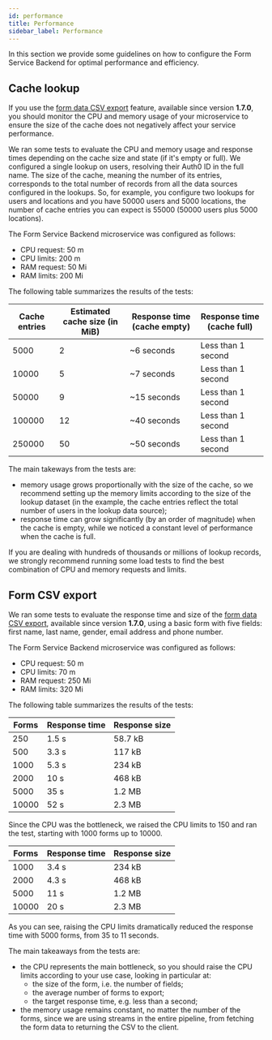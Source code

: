 ```yaml
---
id: performance
title: Performance
sidebar_label: Performance
---
```


<!--
WARNING: this file was automatically generated by Mia-Platform Doc Aggregator.
DO NOT MODIFY IT BY HAND.
Instead, modify the source file and run the aggregator to regenerate this file.
-->

In this section we provide some guidelines on how to configure the Form Service Backend for optimal performance and efficiency.

## Cache lookup

If you use the [form data CSV export](./10_overview.md#form-data-csv-export) feature, available since version **1.7.0**, you should monitor the CPU and memory usage of your microservice to ensure the size of the cache does not negatively affect your service performance.

We ran some tests to evaluate the CPU and memory usage and response times depending on the cache size and state (if it's empty or full). We configured a single lookup on users, resolving their Auth0 ID in the full name. The size of the cache, meaning the number of its entries, corresponds to the total number of records from all the data sources configured in the lookups. So, for example, you configure two lookups for users and locations and you have 50000 users and 5000 locations, the number of cache entries you can expect is 55000 (50000 users plus 5000 locations).

The Form Service Backend microservice was configured as follows:

- CPU request: 50 m
- CPU limits: 200 m
- RAM request: 50 Mi
- RAM limits: 200 Mi 

The following table summarizes the results of the tests:

| Cache entries | Estimated cache size (in MiB) | Response time (cache empty) | Response time (cache full) |
|---------------|-------------------------------|-----------------------------|----------------------------|
| 5000          | 2                             | ~6 seconds                  | Less than 1 second         |
| 10000         | 5                             | ~7 seconds                  | Less than 1 second         |
| 50000         | 9                             | ~15 seconds                 | Less than 1 second         |
| 100000        | 12                            | ~40 seconds                 | Less than 1 second         |
| 250000        | 50                            | ~50 seconds                 | Less than 1 second         |
 
The main takeways from the tests are:

- memory usage grows proportionally with the size of the cache, so we recommend setting up the memory limits according to the size of the lookup dataset (in the example, the cache entries reflect the total number of users in the lookup data source);
- response time can grow significantly (by an order of magnitude) when the cache is empty, while we noticed a constant level of performance when the cache is full.

If you are dealing with hundreds of thousands or millions of lookup records, we strongly recommend running some load tests to find the best combination of CPU and memory requests and limits.

## Form CSV export

We ran some tests to evaluate the response time and size of the [form data CSV export](./10_overview.md#form-data-csv-export), available since version **1.7.0**, using a basic form with five fields: first name, last name, gender, email address and phone number.

The Form Service Backend microservice was configured as follows:

- CPU request: 50 m
- CPU limits: 70 m
- RAM request: 250 Mi
- RAM limits: 320 Mi 

The following table summarizes the results of the tests:

| Forms | Response time | Response size |
|-------|---------------|---------------|
| 250   | 1.5 s         | 58.7 kB       |
| 500   | 3.3 s         | 117 kB        |
| 1000  | 5.3 s         | 234 kB        |
| 2000  | 10 s          | 468 kB        |
| 5000  | 35 s          | 1.2 MB        |
| 10000 | 52 s          | 2.3 MB        |

Since the CPU was the bottleneck, we raised the CPU limits to 150 and ran the test, starting with 1000 forms up to 10000.

| Forms | Response time | Response size |
|-------|---------------|---------------|
| 1000  | 3.4 s         | 234 kB        |
| 2000  | 4.3 s         | 468 kB        |
| 5000  | 11 s          | 1.2 MB        |
| 10000 | 20 s          | 2.3 MB        |

As you can see, raising the CPU limits dramatically reduced the response time with 5000 forms, from 35 to 11 seconds.

The main takeaways from the tests are:

- the CPU represents the main bottleneck, so you should raise the CPU limits according to your use case, looking in particular at:
  - the size of the form, i.e. the number of fields;
  - the average number of forms to export;
  - the target response time, e.g. less than a second;
- the memory usage remains constant, no matter the number of the forms, since we are using streams in the entire pipeline, from fetching the form data to returning the CSV to the client.
